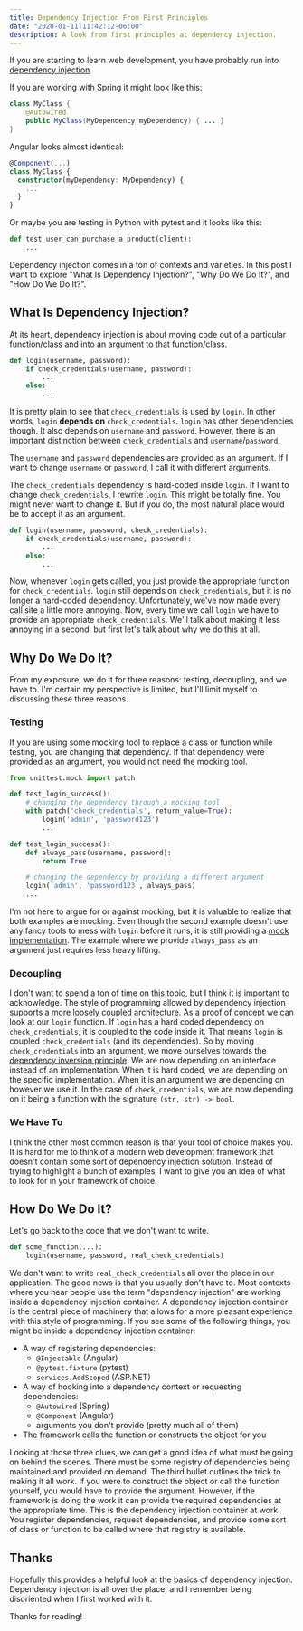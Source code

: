 ```yaml
---
title: Dependency Injection From First Principles
date: "2020-01-11T11:42:12-06:00"
description: A look from first principles at dependency injection.
---
```


If you are starting to learn web development, you have probably run into
[dependency injection](https://en.wikipedia.org/wiki/Dependency_injection).

If you are working with Spring it might look like this:

```java
class MyClass {
    @Autowired
    public MyClass(MyDependency myDependency) { ... }
}
```

Angular looks almost identical:

```typescript
@Component(...)
class MyClass {
  constructor(myDependency: MyDependency) {
    ...
  }
}
```

Or maybe you are testing in Python with pytest and it looks like this:

```python
def test_user_can_purchase_a_product(client):
    ...
```

Dependency injection comes in a ton of contexts and varieties. In this post I
want to explore "What Is Dependency Injection?", "Why Do We Do It?", and
"How Do We Do It?".

## What Is Dependency Injection?

At its heart, dependency injection is about moving code out of a particular
function/class and into an argument to that function/class.

```python
def login(username, password):
    if check_credentials(username, password):
        ...
    else:
        ...
```

It is pretty plain to see that `check_credentials` is used by `login`.
In other words, `login` **depends on** `check_credentials`.
`login` has other dependencies though.
It also depends on `username` and `password`.
However, there is an important distinction between `check_credentials`
and `username`/`password`.

The `username` and `password` dependencies are provided as an argument.
If I want to change `username` or `password`, I call it with different
arguments.

The `check_credentials` dependency is hard-coded inside `login`.
If I want to change `check_credentials`, I rewrite `login`. This
might be totally fine. You might never want to change it. But if
you do, the most natural place would be to accept it as an argument.

```python
def login(username, password, check_credentials):
    if check_credentials(username, password):
        ...
    else:
        ...
```

Now, whenever `login` gets called, you just provide the appropriate
function for `check_credentials`. `login` still depends on `check_credentials`,
but it is no longer a hard-coded dependency. Unfortunately, we've now made every
call site a little more annoying. Now, every time we call `login` we have to
provide an appropriate `check_credentials`. We'll talk about making it less
annoying in a second, but first let's talk about why we do this at all.

## Why Do We Do It?

From my exposure, we do it for three reasons: testing, decoupling, and we have
to. I'm certain my perspective is limited, but I'll limit myself to discussing
these three reasons.

### Testing

If you are using some mocking tool to replace a class or function
while testing, you are changing that dependency. If that dependency
were provided as an argument, you would not need the mocking tool.

```python
from unittest.mock import patch

def test_login_success():
    # changing the dependency through a mocking tool
    with patch('check_credentials', return_value=True):
        login('admin', 'password123')
        ...

def test_login_success():
    def always_pass(username, password):
        return True

    # changing the dependency by providing a different argument
    login('admin', 'password123', always_pass)
    ...
```

I'm not here to argue for or against mocking, but it is valuable
to realize that both examples are mocking. Even though the second example
doesn't use any fancy tools to mess with `login` before it runs, it is
still providing a
[mock implementation](https://en.wikipedia.org/wiki/Mock_object).
The example where we provide `always_pass` as an argument just requires
less heavy lifting.

### Decoupling

I don't want to spend a ton of time on this topic, but I think it is
important to acknowledge. The style of programming allowed by dependency
injection supports a more loosely coupled architecture. As a proof of concept
we can look at our `login` function. If `login` has a hard coded dependency
on `check_credentials`, it is coupled to the code inside it. That means
`login` is coupled `check_credentials` (and its dependencies). So by moving
`check_credentials` into an argument, we move ourselves towards the
[dependency inversion principle](https://en.wikipedia.org/wiki/Dependency_inversion_principle).
We are now depending on an interface instead of an implementation. When it is
hard coded, we are depending on the specific implementation. When it is an
argument we are depending on however we use it. In the case of
`check_credentials`, we are now depending on it being a function with the
signature `(str, str) -> bool`.

### We Have To

I think the other most common reason is that your tool of choice makes
you. It is hard for me to think of a modern web development framework
that doesn't contain some sort of dependency injection solution. Instead
of trying to highlight a bunch of examples, I want to give you an idea of
what to look for in your framework of choice.

## How Do We Do It?

Let's go back to the code that we don't want to write.

```python
def some_function(...):
    login(username, password, real_check_credentials)
```

We don't want to write `real_check_credentials` all over the place in
our application. The good news is that you usually don't have to.
Most contexts where you hear people use the term "dependency injection"
are working inside a dependency injection container. A dependency injection
container is the central piece of machinery that allows for a more pleasant
experience with this style of programming. If you see some of the following
things, you might be inside a dependency injection container:

- A way of registering dependencies:
  - `@Injectable` (Angular)
  - `@pytest.fixture` (pytest)
  - `services.AddScoped` (ASP.NET)
- A way of hooking into a dependency context or requesting dependencies:
  - `@Autowired` (Spring)
  - `@Component` (Angular)
  - arguments you don't provide (pretty much all of them)
- The framework calls the function or constructs the object for you

Looking at those three clues, we can get a good idea of what must be going
on behind the scenes. There must be some registry of dependencies being
maintained and provided on demand. The third bullet outlines the trick to
making it all work. If you were to construct the object or call the function
yourself, you would have to provide the argument. However, if the framework
is doing the work it can provide the required dependencies at the appropriate
time. This is the dependency injection container at work. You register
dependencies, request dependencies, and provide some sort of class or function
to be called where that registry is available.

## Thanks

Hopefully this provides a helpful look at the basics of dependency injection.
Dependency injection is all over the place, and I remember being disoriented
when I first worked with it.

Thanks for reading!
